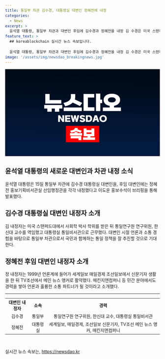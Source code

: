 ```yaml
---
title: 통일부 차관 김수경, 대통령실 대변인 정혜전에 내정
categories:
  - News
excerpt: >
  윤석열 대통령, 통일부 차관과 대변인 후임에 김수경과 정혜전을 내정 김 수경은 미국 스탠퍼드대에서 박사학위를 받고 통일연구원 연구위원과 한신대 교수를 역임했으며, 대통령실 통일비서관으로 근무한 경력을 갖추고 있다. 정혜전은 언론계 출신으로 TV조선에서 메인 뉴스 앵커로 활약한 뒤 매킨지앤컴퍼니 등에서 경력을 쌓아 언론과의 훌륭한 소통 파트너가 될 것으로 소개되었다.
feature_text: >
  ## koreablockchain 실시간 뉴스 속보입니다.

  윤석열 대통령, 통일부 차관과 대변인 후임에 김수경과 정혜전을 내정 김 수경은 미국 스탠퍼드대에서 박사학위를 받고 통일연구원 연구위원과 한신대 교수를 역임했으며, 대통령실 통일비서관으로 근무한 경력을 갖추고 있다. 정혜전은 언론계 출신으로 TV조선에서 메인 뉴스 앵커로 활약한 뒤 매킨지앤컴퍼니 등에서 경력을 쌓아 언론과의 훌륭한 소통 파트너가 될 것으로 소개되었다.
image: '/assets/img/newsdao_breakingnews.jpg'
---
```


<p><img src="/assets/img/newsdao_breakingnews.jpg" alt="koreablockchain 속보" /></p>

<h2 data-ke-size="size26">윤석열 대통령의 새로운 대변인과 차관 내정 소식</h2>

<p data-ke-size="size16">윤석열 대통령은 15일 통일부 차관에 김수경 대통령실 대변인을, 후임 대변인에는 정혜전 홍보기획비서관실 선임행정관을 각각 내정했다고 이도운 홍보수석이 브리핑을 통해 발표했다.</p>

<h2 data-ke-size="size24">김수경 대통령실 대변인 내정자 소개</h2>

<p data-ke-size="size16">김 내정자는 미국 스탠퍼드대에서 사회학 박사 학위를 받은 뒤 통일연구원 연구위원, 한신대 교수를 역임했고 대통령실 통일비서관으로 근무했다.
대변인 시절 언론과 소통 경험을 바탕으로 통일부 차관으로서 국민과 함께하는 통일 정책을 잘 추진할 것으로 기대한다.</p>

<h2 data-ke-size="size24">정혜전 후임 대변인 내정자 소개</h2>

<p data-ke-size="size16">정 내정자는 1999년 언론계에 들어가 세계일보 매일경제 조선일보에서 신문기자 생활을 한 뒤 TV조선에서 메인 뉴스 앵커로 활약했다.
매킨지앤컴퍼니 등 민간 분야에서도 경력을 쌓아 언론과 훌륭한 소통 파트너가 될 것이라고 소개했다.</p>

<hr>

<table>
  <tbody>
    <tr>
      <td style="text-align: center; height: 17px;"><b>대변인 내정자</b></td>
      <td style="text-align: center; height: 17px;"><b>소속</b></td>
      <td style="text-align: center; height: 17px;"><b>경력</b></td>    
    </tr>
    <tr>
      <td style="text-align: center; height: 17px;">김수경</td>
      <td style="text-align: center; height: 17px;">통일부</td>
      <td style="text-align: center; height: 17px;">통일연구원 연구위원, 한신대 교수, 대통령실 통일비서관</td>
    </tr>
    <tr>
      <td style="text-align: center; height: 17px;">정혜전</td>
      <td style="text-align: center; height: 17px;">대통령실</td>
      <td style="text-align: center; height: 17px;">세계일보, 매일경제, 조선일보 신문기자, TV조선 메인 뉴스 앵커, 매킨지앤컴퍼니</td>
    </tr>
  </tbody>
</table>

<p data-ke-size="size16">&nbsp;</p>
실시간 뉴스 속보는, <a href="https://newsdao.kr" rel="dofollow">https://newsdao.kr</a>


